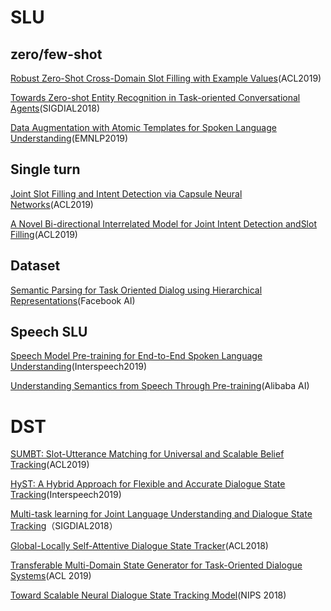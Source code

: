 # SLU
## zero/few-shot
[Robust Zero-Shot Cross-Domain Slot Filling with Example Values](https://www.aclweb.org/anthology/P19-1547)(ACL2019)

[Towards Zero-shot Entity Recognition in Task-oriented Conversational Agents](https://www.aclweb.org/anthology/papers/W/W18/W18-5036/)(SIGDIAL2018)

[Data Augmentation with Atomic Templates for Spoken Language Understanding](https://arxiv.org/pdf/1908.10770.pdf)(EMNLP2019)


## Single turn
[Joint Slot Filling and Intent Detection via Capsule Neural Networks](https://www.aclweb.org/anthology/P19-1519)(ACL2019)

[A Novel Bi-directional Interrelated Model for Joint Intent Detection andSlot Filling](https://www.aclweb.org/anthology/P19-1544)(ACL2019)

## Dataset
[Semantic Parsing for Task Oriented Dialog using Hierarchical Representations](https://research.fb.com/publications/semantic-parsing-for-task-oriented-dialog-using-hierarchical-representations/)(Facebook AI)

## Speech SLU
[Speech Model Pre-training for End-to-End Spoken Language Understanding](https://arxiv.org/pdf/1904.03670.pdf)(Interspeech2019)

[Understanding Semantics from Speech Through Pre-training](https://arxiv.org/pdf/1909.10924.pdf)(Alibaba AI)

# DST
[SUMBT: Slot-Utterance Matching for Universal and Scalable Belief Tracking](https://www.aclweb.org/anthology/P19-1546)(ACL2019)

[HyST: A Hybrid Approach for Flexible and Accurate Dialogue State Tracking](https://arxiv.org/pdf/1907.00883.pdf)(Interspeech2019)

[Multi-task learning for Joint Language Understanding and Dialogue State Tracking](https://www.aclweb.org/anthology/W18-5045)（SIGDIAL2018）

[Global-Locally Self-Attentive Dialogue State Tracker](https://arxiv.org/pdf/1805.09655.pdf)(ACL2018)

[Transferable Multi-Domain State Generator for Task-Oriented Dialogue Systems](https://arxiv.org/pdf/1905.08743.pdf)(ACL 2019)

[Toward Scalable Neural Dialogue State Tracking Model](https://arxiv.org/pdf/1812.00899.pdf)(NIPS 2018)
